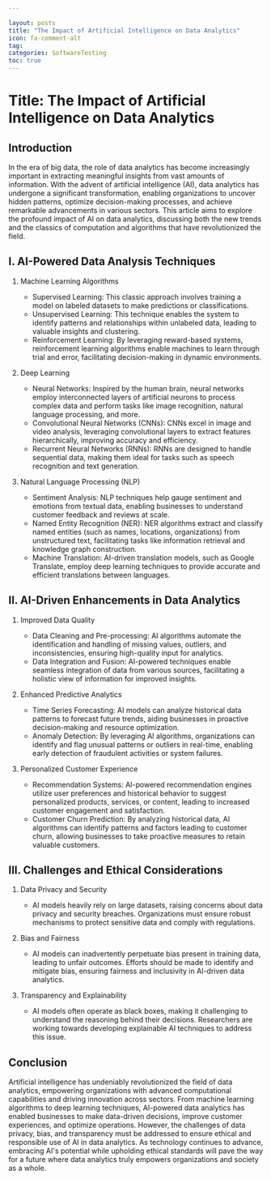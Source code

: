 ```yaml
---

layout: posts
title: "The Impact of Artificial Intelligence on Data Analytics"
icon: fa-comment-alt
tag:      
categories: SoftwareTesting
toc: true
---
```




# Title: The Impact of Artificial Intelligence on Data Analytics

## Introduction
In the era of big data, the role of data analytics has become increasingly important in extracting meaningful insights from vast amounts of information. With the advent of artificial intelligence (AI), data analytics has undergone a significant transformation, enabling organizations to uncover hidden patterns, optimize decision-making processes, and achieve remarkable advancements in various sectors. This article aims to explore the profound impact of AI on data analytics, discussing both the new trends and the classics of computation and algorithms that have revolutionized the field.

## I. AI-Powered Data Analysis Techniques
1. Machine Learning Algorithms
   - Supervised Learning: This classic approach involves training a model on labeled datasets to make predictions or classifications.
   - Unsupervised Learning: This technique enables the system to identify patterns and relationships within unlabeled data, leading to valuable insights and clustering.
   - Reinforcement Learning: By leveraging reward-based systems, reinforcement learning algorithms enable machines to learn through trial and error, facilitating decision-making in dynamic environments.

2. Deep Learning
   - Neural Networks: Inspired by the human brain, neural networks employ interconnected layers of artificial neurons to process complex data and perform tasks like image recognition, natural language processing, and more.
   - Convolutional Neural Networks (CNNs): CNNs excel in image and video analysis, leveraging convolutional layers to extract features hierarchically, improving accuracy and efficiency.
   - Recurrent Neural Networks (RNNs): RNNs are designed to handle sequential data, making them ideal for tasks such as speech recognition and text generation.

3. Natural Language Processing (NLP)
   - Sentiment Analysis: NLP techniques help gauge sentiment and emotions from textual data, enabling businesses to understand customer feedback and reviews at scale.
   - Named Entity Recognition (NER): NER algorithms extract and classify named entities (such as names, locations, organizations) from unstructured text, facilitating tasks like information retrieval and knowledge graph construction.
   - Machine Translation: AI-driven translation models, such as Google Translate, employ deep learning techniques to provide accurate and efficient translations between languages.

## II. AI-Driven Enhancements in Data Analytics
1. Improved Data Quality
   - Data Cleaning and Pre-processing: AI algorithms automate the identification and handling of missing values, outliers, and inconsistencies, ensuring high-quality input for analytics.
   - Data Integration and Fusion: AI-powered techniques enable seamless integration of data from various sources, facilitating a holistic view of information for improved insights.

2. Enhanced Predictive Analytics
   - Time Series Forecasting: AI models can analyze historical data patterns to forecast future trends, aiding businesses in proactive decision-making and resource optimization.
   - Anomaly Detection: By leveraging AI algorithms, organizations can identify and flag unusual patterns or outliers in real-time, enabling early detection of fraudulent activities or system failures.

3. Personalized Customer Experience
   - Recommendation Systems: AI-powered recommendation engines utilize user preferences and historical behavior to suggest personalized products, services, or content, leading to increased customer engagement and satisfaction.
   - Customer Churn Prediction: By analyzing historical data, AI algorithms can identify patterns and factors leading to customer churn, allowing businesses to take proactive measures to retain valuable customers.

## III. Challenges and Ethical Considerations
1. Data Privacy and Security
   - AI models heavily rely on large datasets, raising concerns about data privacy and security breaches. Organizations must ensure robust mechanisms to protect sensitive data and comply with regulations.

2. Bias and Fairness
   - AI models can inadvertently perpetuate bias present in training data, leading to unfair outcomes. Efforts should be made to identify and mitigate bias, ensuring fairness and inclusivity in AI-driven data analytics.

3. Transparency and Explainability
   - AI models often operate as black boxes, making it challenging to understand the reasoning behind their decisions. Researchers are working towards developing explainable AI techniques to address this issue.

## Conclusion
Artificial intelligence has undeniably revolutionized the field of data analytics, empowering organizations with advanced computational capabilities and driving innovation across sectors. From machine learning algorithms to deep learning techniques, AI-powered data analytics has enabled businesses to make data-driven decisions, improve customer experiences, and optimize operations. However, the challenges of data privacy, bias, and transparency must be addressed to ensure ethical and responsible use of AI in data analytics. As technology continues to advance, embracing AI's potential while upholding ethical standards will pave the way for a future where data analytics truly empowers organizations and society as a whole.